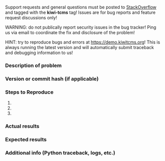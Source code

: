 Support requests and general questions must be posted to
[StackOverflow](https://stackoverflow.com/questions/tagged/kiwi-tcms)
and tagged with the **kiwi-tcms** tag! Issues are for bug reports and
feature request discussions only!


WARNING: do not publically report security issues in the bug tracker!
Ping us via email to coordinate the fix and disclosure of the problem!


HINT: try to reproduce bugs and errors at https://demo.kiwitcms.org!
This is always running the latest version and will automatically submit
traceback and debugging information to us!


### Description of problem


### Version or commit hash (if applicable)


### Steps to Reproduce

1.
2.
3.

### Actual results


### Expected results


### Additional info (Python traceback, logs, etc.)
